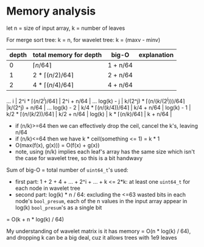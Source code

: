 # Memory analysis

let n = size of input array, k = number of leaves

For merge sort tree: k = n, for wavelet tree: k = (maxv - minv)

depth | total memory for depth | big-O | explanation
--- | --- | --- | ---
0 | $\lceil n / 64 \rceil$ | 1 + n/64 |
1 | 2 * $\lceil (n/2) / 64 \rceil$ | 2 + n/64 |
2 | 4 * $\lceil (n/4) / 64 \rceil$ | 4 + n/64 |
...
i | 2^i * $\lceil (n/2^i) / 64 \rceil$ | 2^i + n/64 |
...
log(k) - j | k/(2^j) * $\lceil (n/(k/(2^j))) / 64 \rceil$ |k/(2^j) + n/64 |
...
log(k) - 2 | k/4 * $\lceil (n/(k/4)) / 64 \rceil$ | k/4 + n/64 |
log(k) - 1 | k/2 * $\lceil (n/(k/2)) / 64 \rceil$ | k/2 + n/64 |
log(k) | k * $\lceil (n/k) / 64 \rceil$ | k + n/64 | <ul><li>if (n/k)>=64 then we can effectively drop the ceil, cancel the k's, leaving n/64 </li><li>if (n/k)<=64 then we have k * ceil(something <= 1) = k * 1</li><li>O(max(f(x), g(x))) = O(f(x) + g(x))</li><li>note, using (n/k) implies each leaf's array has the same size which isn't the case for wavelet tree, so this is a bit handwavy</li></ul>

Sum of big-O = total number of `uint64_t`'s used:
- first part: 1 + 2 + 4 + ... + 2^i + ... + k <= 2*k: at least one `uint64_t` for each node in wavelet tree
- second part: log(k) * n / 64: excluding the <=63 wasted bits in each node's `bool_presum`, each of the n values in the input array appear in log(k) `bool_presum`'s as a single bit

= O(k + n * log(k) / 64)

My understanding of wavelet matrix is it has memory = O(n * log(k) / 64), and dropping k can be a big deal, cuz it allows trees with 1e9 leaves
